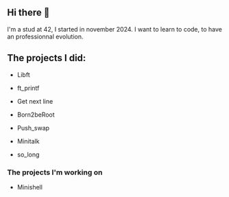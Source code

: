## Hi there 👋

I'm a stud at 42, I started in november 2024.
I want to learn to code, to have an professionnal evolution.

## The projects I did:

- Libft
  
- ft_printf
  
- Get next line
  
- Born2beRoot
  
- Push_swap
  
- Minitalk
  
- so_long

### The projects I'm working on
  
- Minishell 
<!--
**Dojo42/Dojo42** is a ✨ _special_ ✨ repository because its `README.md` (this file) appears on your GitHub profile.

Here are some ideas to get you started:

- 🔭 I’m currently working on ...
- 🌱 I’m currently learning ...
- 👯 I’m looking to collaborate on ...
- 🤔 I’m looking for help with ...
- 💬 Ask me about ...
- 📫 How to reach me: ...
- 😄 Pronouns: ...
- ⚡ Fun fact: ...
-->
